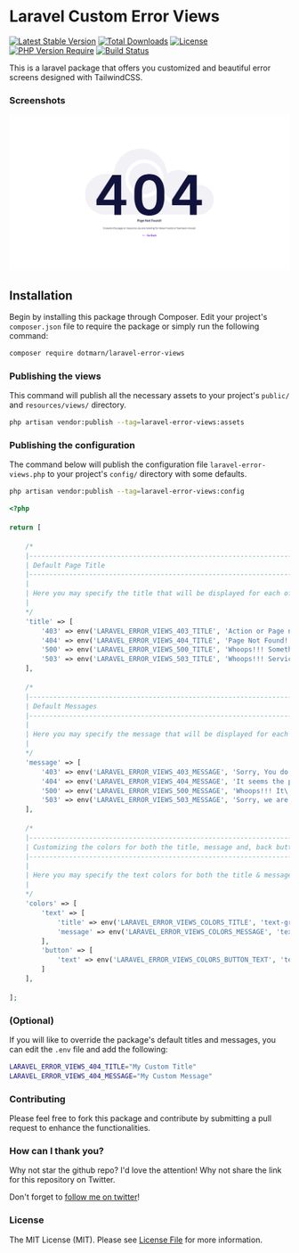 # Laravel Custom Error Views

[![Latest Stable Version](https://poser.pugx.org/dotmarn/laravel-error-views/v)](https://packagist.org/packages/dotmarn/laravel-error-views) 
[![Total Downloads](https://poser.pugx.org/dotmarn/laravel-error-views/downloads)](https://packagist.org/packages/dotmarn/laravel-error-views)
[![License](https://poser.pugx.org/dotmarn/laravel-error-views/license)](https://packagist.org/packages/dotmarn/laravel-error-views) 
[![PHP Version Require](https://poser.pugx.org/dotmarn/laravel-error-views/require/php)](https://packagist.org/packages/dotmarn/laravel-error-views)
[![Build Status](https://scrutinizer-ci.com/g/dotmarn/laravel-error-views/badges/build.png?b=main)](https://scrutinizer-ci.com/g/dotmarn/laravel-error-views/build-status/main)

This is a laravel package that offers you customized and beautiful error screens designed with TailwindCSS.

### Screenshots
![Screenshot](screenshot-404.png)

## Installation

Begin by installing this package through Composer. Edit your project's `composer.json` file to require the package or simply run the following command:

```bash
composer require dotmarn/laravel-error-views

```

### Publishing the views

This command will publish all the necessary assets to your project's `public/` and `resources/views/` directory.

```bash
php artisan vendor:publish --tag=laravel-error-views:assets
```

### Publishing the configuration

The command below will publish the configuration file `laravel-error-views.php` to your project's `config/` directory with some defaults.

```bash
php artisan vendor:publish --tag=laravel-error-views:config
```

```php
<?php

return [

    /*
    |--------------------------------------------------------------------------
    | Default Page Title
    |--------------------------------------------------------------------------
    |
    | Here you may specify the title that will be displayed for each of the error pages
    |
    */
    'title' => [
        '403' => env('LARAVEL_ERROR_VIEWS_403_TITLE', 'Action or Page not authorized!!!'),
        '404' => env('LARAVEL_ERROR_VIEWS_404_TITLE', 'Page Not Found!'),
        '500' => env('LARAVEL_ERROR_VIEWS_500_TITLE', 'Whoops!!! Something went wrong.'),
        '503' => env('LARAVEL_ERROR_VIEWS_503_TITLE', 'Whoops!!! Service is currently unavailable')
    ],

    /*
    |--------------------------------------------------------------------------
    | Default Messages
    |--------------------------------------------------------------------------
    |
    | Here you may specify the message that will be displayed for each of the error pages
    |
    */
    'message' => [
        '403' => env('LARAVEL_ERROR_VIEWS_403_MESSAGE', 'Sorry, You do not have access to this page or resource.'),
        '404' => env('LARAVEL_ERROR_VIEWS_404_MESSAGE', 'It seems the page or resource you are looking for doesn\'t exist or has been moved.'),
        '500' => env('LARAVEL_ERROR_VIEWS_500_MESSAGE', 'Whoops!!! It\'s not you, it\'s us. Please try again.'),
        '503' => env('LARAVEL_ERROR_VIEWS_503_MESSAGE', 'Sorry, we are doing some maintenance. Please try again in few minutes.')
    ],

    /*
    |--------------------------------------------------------------------------
    | Customizing the colors for both the title, message and, back button
    |--------------------------------------------------------------------------
    |
    | Here you may specify the text colors for both the title & message
    |
    */
    'colors' => [
        'text' => [
            'title' => env('LARAVEL_ERROR_VIEWS_COLORS_TITLE', 'text-gray-700'),
            'message' => env('LARAVEL_ERROR_VIEWS_COLORS_MESSAGE', 'text-gray-500')
        ],
        'button' => [
            'text' => env('LARAVEL_ERROR_VIEWS_COLORS_BUTTON_TEXT', 'text-purple-600')
        ]
    ],

];
```

### (Optional)

If you will like to override the package's default titles and messages, you can edit the `.env` file and add the following:

```bash
LARAVEL_ERROR_VIEWS_404_TITLE="My Custom Title"
LARAVEL_ERROR_VIEWS_404_MESSAGE="My Custom Message"
```

### Contributing

Please feel free to fork this package and contribute by submitting a pull request to enhance the functionalities.

### How can I thank you?

Why not star the github repo? I'd love the attention! Why not share the link for this repository on Twitter.

Don't forget to [follow me on twitter](https://twitter.com/oluwalosheyii)!

### License

The MIT License (MIT). Please see [License File](LICENSE) for more information.